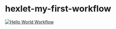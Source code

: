 # hexlet-my-first-workflow
[![Hello World Workflow](https://github.com/DSolokhin/hexlet-my-first-workflow/actions/workflows/hello-world.yml/badge.svg)](https://github.com/DSolokhin/hexlet-my-first-workflow/actions/workflows/hello-world.yml)
